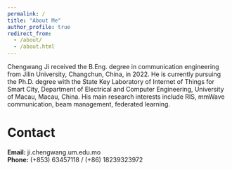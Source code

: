 ```yaml
---
permalink: /
title: "About Me"
author_profile: true
redirect_from: 
  - /about/
  - /about.html
---
```


Chengwang Ji received the B.Eng. degree in communication engineering from Jilin University, Changchun, China, in 2022. He is currently pursuing the Ph.D. degree with the State Key Laboratory of Internet of Things for Smart City, Department of Electrical and Computer Engineering, University of Macau, Macau, China. His main research interests include RIS, mmWave communication, beam management, federated learning.

Contact
======
**Email:** ji.chengwang.um.edu.mo  
**Phone:** (+853) 63457118 / (+86) 18239323972 



